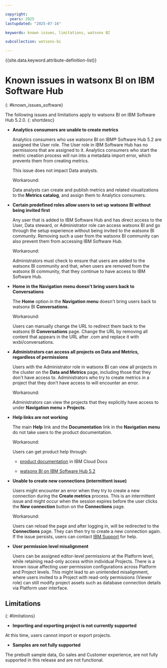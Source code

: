 ```yaml
---

copyright:
  years: 2025
lastupdated: "2025-07-16"

keywords: known issues, limitations, watsonx BI

subcollection: watsonx-bi

---
```


{{site.data.keyword.attribute-definition-list}}


# Known issues in watsonx BI on IBM Software Hub
{: #known_issues_software}

The following issues and limitations apply to watsonx BI on IBM Software Hub 5.2.0. {: shortdesc}

- **Analytics consumers are unable to create metrics**
  
  Analytics consumers who use watsonx BI on IBM® Software Hub 5.2 are assigned the User role. The User role in IBM Software Hub has no permissions that are assigned to it. Analytics consumers who start the metric creation process will run into a metadata import error, which prevents them from creating metrics. 
  
  This issue does not impact Data analysts.

  Workaround:
  
  Data analysts can create and publish metrics and related visualizations to the **Metrics catalog**, and assign them to Analytics consumers.

- **Certain predefined roles allow users to set up watsonx BI without being invited first**

  Any user that is added to IBM Software Hub and has direct access to the User, Data steward, or Administrator role can access watsonx BI and go through the setup experience without being invited to the watsonx BI community. Removing such a user from the watsonx BI community can also prevent them from accessing IBM Software Hub.

  Workaround: 

  Administrators must check to ensure that users are added to the watsonx BI community and that, when users are removed from the watsonx BI community, that they continue to have access to IBM Software Hub.

- **Home in the Navigation menu doesn't bring users back to Conversations**

  The **Home** option in the **Navigation menu** doesn't bring users back to watsonx BI **Conversations**.

  Workaround:

  Users can manually change the URL to redirect them back to the watsonx BI **Conversations** page. Change the URL by removing all content that appears in the URL after .com and replace it with wxbi/conversations.

- **Administrators can access all projects on Data and Metrics, regardless of permissions**

  Users with the Administrator role in watsonx BI can view all projects in the cluster on the **Data and Metrics** page, including those that they don't have access to. Administrators who try to create metrics in a project that they don't have access to will encounter an error.

  Workaround:

  Administrators can view the projects that they explicitly have access to under **Navigation menu > Projects**.  

- **Help links are not working**

  The main **Help** link and the **Documentation** link in the **Navigation menu** do not take users to the product documentation.

  Workaround:
  
  Users can get product help through:
  
  - [product documentation](https://cloud.ibm.com/docs/watsonx-bi) in IBM Cloud Docs
  
  - [watsonx BI on IBM Software Hub 5.2](https://www.ibm.com/docs/SSNFH6_5.2/svc-welcome/wxbia.html)


- **Unable to create new connections (intermittent issue)**

  Users might encounter an error when they try to create a new connection during the **Create metrics** process. This is an intermittent issue and might occur when the session expires before the user clicks the **New connection** button on the **Connections** page.

  Workaround:

  Users can reload the page and after logging in, will be redirected to the **Connections** page. They can then try to create a new connection again. If the issue persists, users can contact [IBM Support](https://www.ibm.com/mysupport/s/?language=en_US) for help.

- **User permission level misalignment**
   
  Users can be assigned editor-level permissions at the Platform level, while retaining read-only access within individual Projects. There is a known issue affecting user permission configurations across Platform and Project levels. This might lead to an unintended misalignment, where users invited to a Project with read-only permissions (Viewer role) can still modify project assets such as database connection details via Platform user interface.


## Limitations
{: #limitations}

- **Importing and exporting project is not currently supported**

At this time, users cannot import or export projects.

- **Samples are not fully supported**

The prebuilt sample data, Go sales and Customer experience, are not fully supported in this release and are not functional.
